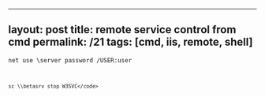 ---
layout: post
title: remote service control from cmd
permalink: /21
tags: [cmd, iis, remote, shell]
----

<code>net use \\server password /USER:user

    sc \\betasrv stop W3SVC</code>

